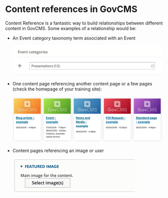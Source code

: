 # Content references in GovCMS

Content Reference is a fantastic way to build relationships between different content in GovCMS. Some examples of a relationship would be:

* An Event category taxonomy term associated with an Event

  ![](../.gitbook/assets/35%20%282%29.png)

* One content page referencing another content page or a few pages \(check the homepage of your training site\):

  ![](../.gitbook/assets/36%20%282%29%20%282%29.png)

* Content pages referencing an image or user

  ![](../.gitbook/assets/37%20%282%29.png)

## 

